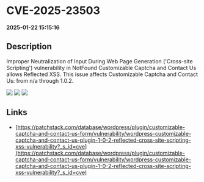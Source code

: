 # CVE-2025-23503

**2025-01-22 15:15:16**

## Description
Improper Neutralization of Input During Web Page Generation ('Cross-site Scripting') vulnerability in NotFound Customizable Captcha and Contact Us allows Reflected XSS. This issue affects Customizable Captcha and Contact Us: from n/a through 1.0.2.

![](https://img.shields.io/static/v1?label=Score&message=7.1&color=red)
![](https://img.shields.io/static/v1?label=Severity&message=HIGH&color=red)
![](https://img.shields.io/static/v1?label=CWE&message=XSS&color=green)

## Links
- [https://patchstack.com/database/wordpress/plugin/customizable-captcha-and-contact-us-form/vulnerability/wordpress-customizable-captcha-and-contact-us-plugin-1-0-2-reflected-cross-site-scripting-xss-vulnerability?_s_id=cve](https://patchstack.com/database/wordpress/plugin/customizable-captcha-and-contact-us-form/vulnerability/wordpress-customizable-captcha-and-contact-us-plugin-1-0-2-reflected-cross-site-scripting-xss-vulnerability?_s_id=cve)
